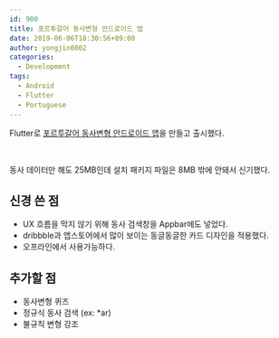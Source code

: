 ```yaml
---
id: 900
title: 포르투갈어 동사변형 안드로이드 앱
date: 2019-06-06T18:30:56+09:00
author: yongjin0802
categories:
  - Development
tags:
  - Android
  - Flutter
  - Portuguese
---
```


Flutter로 [포르투갈어 동사변형 안드로이드 앱](https://play.google.com/store/apps/details?id=com.yongj.in.pt_conjugate)을 만들고 출시했다.

<img src="https://raw.githubusercontent.com/16Yongjin/16Yongjin.github.io/master/wp-content/uploads/2019/06/플레이스토어.png?fit=840%2C742&ssl=1" alt="" class="wp-image-901" srcset="https://raw.githubusercontent.com/16Yongjin/16Yongjin.github.io/master/wp-content/uploads/2019/06/플레이스토어.png 1432w, https://raw.githubusercontent.com/16Yongjin/16Yongjin.github.io/master/wp-content/uploads/2019/06/플레이스토어-300x265.png 300w, https://raw.githubusercontent.com/16Yongjin/16Yongjin.github.io/master/wp-content/uploads/2019/06/플레이스토어-768x679.png 768w, https://raw.githubusercontent.com/16Yongjin/16Yongjin.github.io/master/wp-content/uploads/2019/06/플레이스토어-1024x905.png 1024w, https://raw.githubusercontent.com/16Yongjin/16Yongjin.github.io/master/wp-content/uploads/2019/06/플레이스토어-1000x884.png 1000w, https://raw.githubusercontent.com/16Yongjin/16Yongjin.github.io/master/wp-content/uploads/2019/06/플레이스토어-339x300.png 339w" sizes="(max-width: 1432px) 100vw, 1432px" />

동사 데이터만 해도 25MB인데 설치 패키지 파일은 8MB 밖에 안돼서 신기했다.

## 신경 쓴 점

  * UX 흐름을 막지 않기 위해 동사 검색창을 Appbar에도 넣었다.
  * dribbble과 앱스토어에서 많이 보이는 동글동글한 카드 디자인을 적용했다.
  * 오프라인에서 사용가능하다.

## 추가할 점

  * 동사변형 퀴즈
  * 정규식 동사 검색 (ex: *ar)
  * 불규칙 변형 강조